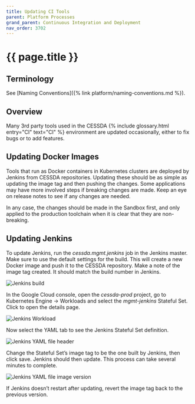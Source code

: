 ```yaml
---
title: Updating CI Tools
parent: Platform Processes
grand_parent: Continuous Integration and Deployment
nav_order: 3702
---
```


# {{ page.title }}

## Terminology

See [Naming Conventions]({% link platform/naming-conventions.md %}).

## Overview

Many 3rd party tools used in the CESSDA {% include glossary.html entry="CI" text="CI" %} environment are updated occasionally,
either to fix bugs or to add features.

## Updating Docker Images

Tools that run as Docker containers in Kubernetes clusters are deployed by Jenkins from CESSDA repositories.
Updating these should be as simple as updating the image tag and then pushing the changes.
Some applications may have more involved steps if breaking changes are made. Keep an eye on release notes to see if any changes are needed.

In any case, the changes should be made in the Sandbox first, and only applied to the production toolchain when it is clear that they are non-breaking.

## Updating Jenkins

To update Jenkins, run the *cessda.mgmt.jenkins* job in the Jenkins master.
Make sure to use the default settings for the build.
This will create a new Docker image and push it to the CESSDA repository.
Make a note of the image tag created. It should match the build number in Jenkins.

![Jenkins build](../images/jenkins-build-82.png)

In the Google Cloud console, open the *cessda-prod* project, go to Kubernetes Engine -> Workloads
and select the *mgmt-jenkins* Stateful Set. Click to open the details page.

![Jenkins Workload](../images/gcp-jenkins-workload.png)

Now select the YAML tab to see the Jenkins Stateful Set definition.

![Jenkins YAML file header](../images/jenkins-yaml-details.png)

Change the Stateful Set’s image tag to be the one built by Jenkins, then click save.
Jenkins should then update. This process can take several minutes to complete.

![Jenkins YAML file image version](../images/jenkins-yaml-details-build-82.png)

If Jenkins doesn’t restart after updating, revert the image tag back to the previous version.
